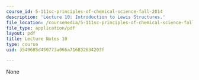 ```yaml
---
course_id: 5-111sc-principles-of-chemical-science-fall-2014
description: 'Lecture 10: Introduction to Lewis Structures.'
file_location: /coursemedia/5-111sc-principles-of-chemical-science-fall-2014/3549685d450773a066a716832634203f_MIT5_111F14_Lec10.pdf
file_type: application/pdf
layout: pdf
title: Lecture Notes 10
type: course
uid: 3549685d450773a066a716832634203f

---
```

None